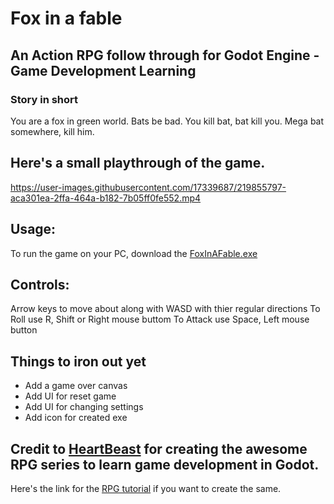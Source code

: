 # Fox in a fable
## An Action RPG follow through for Godot Engine - Game Development Learning

### Story in short
You are a fox in green world.
Bats be bad. 
You kill bat, bat kill you. 
Mega bat somewhere, kill him.


## Here's a small playthrough of the game.


https://user-images.githubusercontent.com/17339687/219855797-aca301ea-2ffa-464a-b182-7b05ff0fe552.mp4

## Usage:
To run the game on your PC, download the [FoxInAFable.exe](https://github.com/maxyodedara5/Fox-in-a-fable/blob/main/FoxInAFable.exe)

## Controls:
Arrow keys to move about along with WASD with thier regular directions
To Roll use R, Shift or Right mouse buttom
To Attack use Space, Left mouse button

## Things to iron out yet

* Add a game over canvas 
* Add UI for reset game 
* Add UI for changing settings
* Add icon for created exe 

## Credit to [HeartBeast](https://www.youtube.com/@uheartbeast) for creating the awesome RPG series to learn game development in Godot.

Here's the link for the [RPG tutorial](https://www.youtube.com/playlist?list=PL9FzW-m48fn2SlrW0KoLT4n5egNdX-W9a) if you want to create the same.